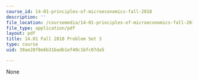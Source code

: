 ```yaml
---
course_id: 14-01-principles-of-microeconomics-fall-2018
description: ''
file_location: /coursemedia/14-01-principles-of-microeconomics-fall-2018/39ae28f8e6b31badb1ef40c1bfc07da5_MIT14_01F18_pset3.pdf
file_type: application/pdf
layout: pdf
title: 14.01 Fall 2018 Problem Set 3
type: course
uid: 39ae28f8e6b31badb1ef40c1bfc07da5

---
```

None